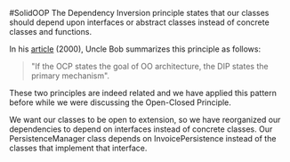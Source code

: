 #SolidOOP 
The Dependency Inversion principle states that our classes should depend upon interfaces or abstract classes instead of concrete classes and functions.

In his [article](https://fi.ort.edu.uy/innovaportal/file/2032/1/design_principles.pdf) (2000), Uncle Bob summarizes this principle as follows:

> "If the OCP states the goal of OO architecture, the DIP states the primary mechanism".

These two principles are indeed related and we have applied this pattern before while we were discussing the Open-Closed Principle.

We want our classes to be open to extension, so we have reorganized our dependencies to depend on interfaces instead of concrete classes. Our PersistenceManager class depends on InvoicePersistence instead of the classes that implement that interface.
